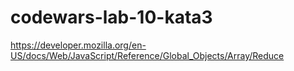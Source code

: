 # codewars-lab-10-kata3

https://developer.mozilla.org/en-US/docs/Web/JavaScript/Reference/Global_Objects/Array/Reduce
